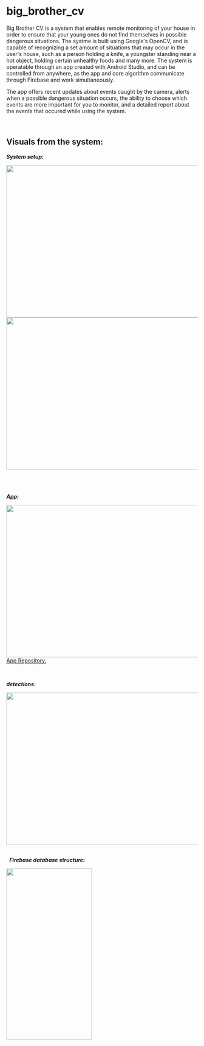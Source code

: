 # big_brother_cv

Big Brother CV is a system that enables remote monitoring of your house in order to ensure that your young ones do not find themselves in possible dangerous situations.
The systme is built using Google's OpenCV, and is capable of recognizing a set amount of situations that may occur in the user's house, such as a person holding a knife,
a youngster standing near a hot object, holding certain unhealthy foods and many more.
The system is operatable through an app created with Android Studio, and can be controlled from anywhere, as the app and core algorithm communicate through Firebase and work
simultaneously.

The app offers recent updates about events caught by the camera, alerts when a possible dangerous situation occurs, the ability to choose which events are more important for
you to monitor, and a detailed report about the events that occured while using the system.

&nbsp;
&nbsp;

## Visuals from the system:

___System setup:___

<img src="https://user-images.githubusercontent.com/70321869/136662484-825223dc-58bf-41fe-9f3b-c817ba70c02b.jpg" width="600" height="400">

<img src="https://user-images.githubusercontent.com/70321869/136661979-6825f4df-ca30-448d-9952-818b6f9f74b9.JPG" width="600" height="400">
&nbsp;

&nbsp;


___App:___

<img src="https://user-images.githubusercontent.com/70321869/136663562-4c9f64e6-e27e-459f-804a-41bef39097e1.jpg" width="600" height="400">
<a href="https://github.com/yoavta/big_brother_cv_android" target="_blank">App Repository.</a>
&nbsp;


&nbsp;


___detections:___

<img src="https://user-images.githubusercontent.com/70321869/136664884-41c2e79b-1078-45c9-8202-e8140a154144.jpg" width="600" height="400">
&nbsp;

&nbsp;
___Firebase database structure:___

<img src="https://user-images.githubusercontent.com/70321869/136663943-4e6641ba-b0cc-469a-9675-8eec1d91738f.jpg" width="225" height="450">
